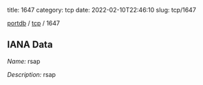 title: 1647
category: tcp
date: 2022-02-10T22:46:10
slug: tcp/1647

[portdb](/) / [tcp](/category/tcp.html) / 1647


## IANA Data

_Name:_ rsap

_Description:_ rsap


